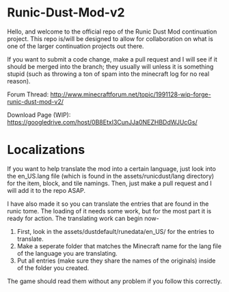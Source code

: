 Runic-Dust-Mod-v2
=================

Hello, and welcome to the official repo of the Runic Dust Mod continuation project.  This repo is/will be designed to 
allow for collaboration on what is one of the larger continuation projects out there.

If you want to submit a code change, make a pull request and I will see if it should be merged into the branch; they usually 
will unless it is something stupid (such as throwing a ton of spam into the minecraft log for no real reason).


Forum Thread: http://www.minecraftforum.net/topic/1991128-wip-forge-runic-dust-mod-v2/

Download Page (WIP): https://googledrive.com/host/0B8EtxI3CunJJa0NEZHBDdWJUcGs/


Localizations
=============

If you want to help translate the mod into a certain language, just look into the en_US.lang file (which is found in the
assets/runicdust/lang directory) for the item, block, and tile namings.  Then, just make a pull request and I will add it 
to the repo ASAP.


I have also made it so you can translate the entries that are found in the runic tome.  The loading of it needs some work, but for the most part it is ready for action.  The translating work can begin now-

1. First, look in the assets/dustdefault/runedata/en_US/ for the entries to translate.
2. Make a seperate folder that matches the Minecraft name for the lang file of the language you are translating.
3. Put all entries (make sure they share the names of the originals) inside of the folder you created.

The game should read them without any problem if you follow this correctly.
